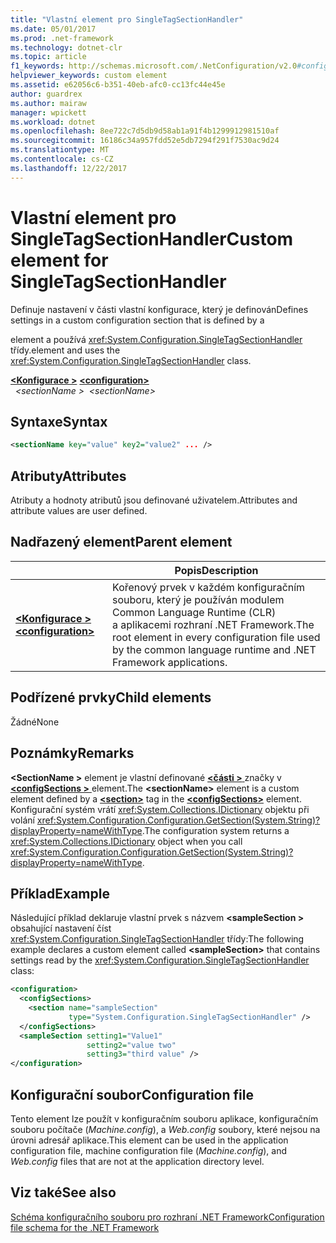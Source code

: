```yaml
---
title: "Vlastní element pro SingleTagSectionHandler"
ms.date: 05/01/2017
ms.prod: .net-framework
ms.technology: dotnet-clr
ms.topic: article
f1_keywords: http://schemas.microsoft.com/.NetConfiguration/v2.0#configuration/sectionName
helpviewer_keywords: custom element
ms.assetid: e62056c6-b351-40eb-afc0-cc13fc44e45e
author: guardrex
ms.author: mairaw
manager: wpickett
ms.workload: dotnet
ms.openlocfilehash: 8ee722c7d5db9d58ab1a91f4b1299912981510af
ms.sourcegitcommit: 16186c34a957fdd52e5db7294f291f7530ac9d24
ms.translationtype: MT
ms.contentlocale: cs-CZ
ms.lasthandoff: 12/22/2017
---
```

# <a name="custom-element-for-singletagsectionhandler"></a><span data-ttu-id="be809-102">Vlastní element pro SingleTagSectionHandler</span><span class="sxs-lookup"><span data-stu-id="be809-102">Custom element for SingleTagSectionHandler</span></span>

<span data-ttu-id="be809-103">Definuje nastavení v části vlastní konfigurace, který je definován</span><span class="sxs-lookup"><span data-stu-id="be809-103">Defines settings in a custom configuration section that is defined by a</span></span> <section> <span data-ttu-id="be809-104">element a používá <xref:System.Configuration.SingleTagSectionHandler> třídy.</span><span class="sxs-lookup"><span data-stu-id="be809-104">element and uses the <xref:System.Configuration.SingleTagSectionHandler> class.</span></span>

<span data-ttu-id="be809-105">[**\<Konfigurace >**](~/docs/framework/configure-apps/file-schema/configuration-element.md) </span><span class="sxs-lookup"><span data-stu-id="be809-105">[**\<configuration>**](~/docs/framework/configure-apps/file-schema/configuration-element.md) </span></span>  
<span data-ttu-id="be809-106">&nbsp;&nbsp;*\<sectionName >*</span><span class="sxs-lookup"><span data-stu-id="be809-106">&nbsp;&nbsp;*\<sectionName>*</span></span>

## <a name="syntax"></a><span data-ttu-id="be809-107">Syntaxe</span><span class="sxs-lookup"><span data-stu-id="be809-107">Syntax</span></span>

```xml
<sectionName key="value" key2="value2" ... />
```

## <a name="attributes"></a><span data-ttu-id="be809-108">Atributy</span><span class="sxs-lookup"><span data-stu-id="be809-108">Attributes</span></span>

<span data-ttu-id="be809-109">Atributy a hodnoty atributů jsou definované uživatelem.</span><span class="sxs-lookup"><span data-stu-id="be809-109">Attributes and attribute values are user defined.</span></span>

## <a name="parent-element"></a><span data-ttu-id="be809-110">Nadřazený element</span><span class="sxs-lookup"><span data-stu-id="be809-110">Parent element</span></span>

|     | <span data-ttu-id="be809-111">Popis</span><span class="sxs-lookup"><span data-stu-id="be809-111">Description</span></span> |
| --- | ----------- |
| [<span data-ttu-id="be809-112">**\<Konfigurace >**</span><span class="sxs-lookup"><span data-stu-id="be809-112">**\<configuration>**</span></span>](~/docs/framework/configure-apps/file-schema/configuration-element.md) | <span data-ttu-id="be809-113">Kořenový prvek v každém konfiguračním souboru, který je používán modulem Common Language Runtime (CLR) a aplikacemi rozhraní .NET Framework.</span><span class="sxs-lookup"><span data-stu-id="be809-113">The root element in every configuration file used by the common language runtime and .NET Framework applications.</span></span> |

## <a name="child-elements"></a><span data-ttu-id="be809-114">Podřízené prvky</span><span class="sxs-lookup"><span data-stu-id="be809-114">Child elements</span></span>

<span data-ttu-id="be809-115">Žádné</span><span class="sxs-lookup"><span data-stu-id="be809-115">None</span></span>

## <a name="remarks"></a><span data-ttu-id="be809-116">Poznámky</span><span class="sxs-lookup"><span data-stu-id="be809-116">Remarks</span></span>

<span data-ttu-id="be809-117"> **\<SectionName >** element je vlastní definované [  **\<části >** ](~/docs/framework/configure-apps/file-schema/section-element.md) značky v [  **\<configSections >** ](~/docs/framework/configure-apps/file-schema/configsections-element-for-configuration.md) element.</span><span class="sxs-lookup"><span data-stu-id="be809-117">The **\<sectionName>** element is a custom element defined by a [**\<section>**](~/docs/framework/configure-apps/file-schema/section-element.md) tag in the [**\<configSections>**](~/docs/framework/configure-apps/file-schema/configsections-element-for-configuration.md) element.</span></span> <span data-ttu-id="be809-118">Konfigurační systém vrátí <xref:System.Collections.IDictionary> objektu při volání <xref:System.Configuration.Configuration.GetSection(System.String)?displayProperty=nameWithType>.</span><span class="sxs-lookup"><span data-stu-id="be809-118">The configuration system returns a <xref:System.Collections.IDictionary> object when you call <xref:System.Configuration.Configuration.GetSection(System.String)?displayProperty=nameWithType>.</span></span>

## <a name="example"></a><span data-ttu-id="be809-119">Příklad</span><span class="sxs-lookup"><span data-stu-id="be809-119">Example</span></span>

<span data-ttu-id="be809-120">Následující příklad deklaruje vlastní prvek s názvem  **\<sampleSection >** obsahující nastavení číst <xref:System.Configuration.SingleTagSectionHandler> třídy:</span><span class="sxs-lookup"><span data-stu-id="be809-120">The following example declares a custom element called **\<sampleSection>** that contains settings read by the <xref:System.Configuration.SingleTagSectionHandler> class:</span></span>

```xml
<configuration>
  <configSections>
    <section name="sampleSection" 
             type="System.Configuration.SingleTagSectionHandler" />
  </configSections>
  <sampleSection setting1="Value1" 
                 setting2="value two" 
                 setting3="third value" />
</configuration>
```

## <a name="configuration-file"></a><span data-ttu-id="be809-121">Konfigurační soubor</span><span class="sxs-lookup"><span data-stu-id="be809-121">Configuration file</span></span>

<span data-ttu-id="be809-122">Tento element lze použít v konfiguračním souboru aplikace, konfiguračním souboru počítače (*Machine.config*), a *Web.config* soubory, které nejsou na úrovni adresář aplikace.</span><span class="sxs-lookup"><span data-stu-id="be809-122">This element can be used in the application configuration file, machine configuration file (*Machine.config*), and *Web.config* files that are not at the application directory level.</span></span>

## <a name="see-also"></a><span data-ttu-id="be809-123">Viz také</span><span class="sxs-lookup"><span data-stu-id="be809-123">See also</span></span>

[<span data-ttu-id="be809-124">Schéma konfiguračního souboru pro rozhraní .NET Framework</span><span class="sxs-lookup"><span data-stu-id="be809-124">Configuration file schema for the .NET Framework</span></span>](~/docs/framework/configure-apps/file-schema/index.md)
